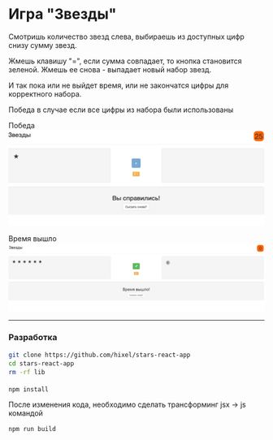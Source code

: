 # Игра "Звезды"

Смотришь количество звезд слева, выбираешь из доступных цифр снизу сумму звезд.

Жмешь клавишу "=", если сумма совпадает, то кнопка становится зеленой.
Жмешь ее снова - выпадает новый набор звезд.

И так пока или не выйдет время, или не закончатся цифры для корректного набора.

Победа в случае если все цифры из набора были использованы

Победа
![Скриншот игры](/screens/screen.png?raw=true "Скриншот игры")

Время вышло
![Скриншот игры](/screens/screen_2.png?raw=true "Скриншот игры")
***

### Разработка
```bash
git clone https://github.com/hixel/stars-react-app
cd stars-react-app
rm -rf lib

npm install
```

После изменения кода, необходимо сделать трансформинг jsx -> js командой
```bash
npm run build
```

